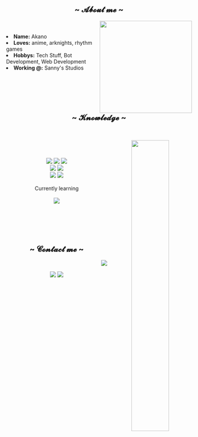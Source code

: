 <div>
  <h2 align="center">  ~ 𝓐𝓫𝓸𝓾𝓽 𝓶𝓮 ~  </h2>
  <div align="center">
     <img style="height: 250px;" src="https://s1.zerochan.net/Ambriel.%28Arknights%29.600.2997647.jpg" align="right">
  </div>
  <br><br>
<li>
<b>Name:</b> Akano</li>
<li>
<b>Loves:</b> anime, arknights, rhythm games
</li>

<li>
<b>Hobbys:</b> Tech Stuff, Bot Development, Web Development
</li>
<li>
<b>Working @:</b> Sanny's Studios
</li>
<br><br><br><br><br>
</div>
<div>
<h2 align="center">~  𝓚𝓷𝓸𝔀𝓵𝓮𝓭𝓰𝓮  ~</h2>
 <br>
<p>
  <div align="center">
<img style="width: 45%;" src="https://s1.zerochan.net/Ambriel.%28Arknights%29.600.2941745.jpg" align="right">
  </div>
</div>
<div>
  <br><br>
<p align="center">
  <img src="https://img.shields.io/badge/html5%20-%23E34F26.svg?&style=for-the-badge&logo=html5&logoColor=white">
  <img src="https://img.shields.io/badge/css3%20-%231572B6.svg?&style=for-the-badge&logo=css3&logoColor=white">
  <img src="https://img.shields.io/badge/javascript%20-%23323330.svg?&style=for-the-badge&logo=javascript&logoColor=%23F7DF1E"> <br>
  <img src="https://img.shields.io/badge/php-%23777BB4.svg?style=for-the-badge&logo=php&logoColor=white"> 
  <img src="https://img.shields.io/badge/python-3670A0?style=for-the-badge&logo=python&logoColor=ffdd54"> <br>
  <img src="https://img.shields.io/badge/mysql-%2300f.svg?style=for-the-badge&logo=mysql&logoColor=white">
  <img src="https://img.shields.io/badge/git%20-%23F05033.svg?&style=for-the-badge&logo=git&logoColor=white"> <br><br>
  Currently learning <br> <br>
  <img src="https://img.shields.io/badge/java-%23ED8B00.svg?style=for-the-badge&logo=openjdk&logoColor=white">
</p>
<br>
</div>
<br><br><br>
<div>
<h2 align="center">     ~ 𝓒𝓸𝓷𝓽𝓪𝓬𝓽 𝓶𝓮 ~ </h2>
  <div align="center">
<img src="https://encrypted-tbn0.gstatic.com/images?q=tbn:ANd9GcT2K2xk4geNQjAnYTvqTIzt2MnM0OEusbt3PA&usqp=CAU" align="right">
  </div>
<br>
<p align="center">
  <a href="comingsoon" target="_blank"><img src="https://img.shields.io/badge/Ako's Hangout%20-%237289DA.svg?&style=for-the-badge&logo=discord&logoColor=white"/></a>
  <a href="https://akanosz2.xyz/" target="_blank"><img src="https://img.shields.io/badge/Commissions-%23DD0031.svg?style=for-the-badge&logo=redis&logoColor=white)"/></a>
</p>
</div>
